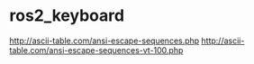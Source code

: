 # ros2_keyboard

http://ascii-table.com/ansi-escape-sequences.php
http://ascii-table.com/ansi-escape-sequences-vt-100.php